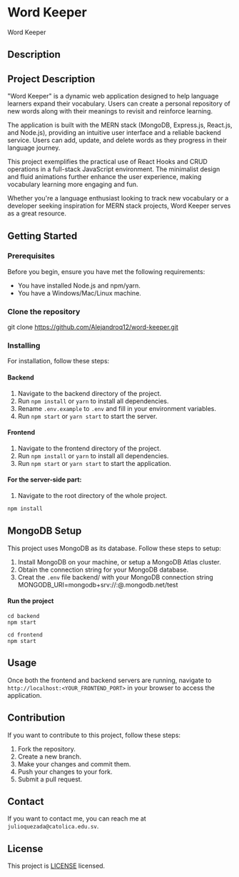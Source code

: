 # Word Keeper

Word Keeper

## Description

## Project Description

"Word Keeper" is a dynamic web application designed to help language learners expand their vocabulary. Users can create a personal repository of new words along with their meanings to revisit and reinforce learning. 

The application is built with the MERN stack (MongoDB, Express.js, React.js, and Node.js), providing an intuitive user interface and a reliable backend service. Users can add, update, and delete words as they progress in their language journey. 

This project exemplifies the practical use of React Hooks and CRUD operations in a full-stack JavaScript environment. The minimalist design and fluid animations further enhance the user experience, making vocabulary learning more engaging and fun.

Whether you're a language enthusiast looking to track new vocabulary or a developer seeking inspiration for MERN stack projects, Word Keeper serves as a great resource.

## Getting Started

### Prerequisites

Before you begin, ensure you have met the following requirements:

- You have installed Node.js and npm/yarn.
- You have a Windows/Mac/Linux machine.

### Clone the repository

git clone https://github.com/Alejandroq12/word-keeper.git


### Installing

For installation, follow these steps:

#### Backend

1. Navigate to the backend directory of the project.
2. Run `npm install` or `yarn` to install all dependencies.
3. Rename `.env.example` to `.env` and fill in your environment variables.
4. Run `npm start` or `yarn start` to start the server.

#### Frontend

1. Navigate to the frontend directory of the project.
2. Run `npm install` or `yarn` to install all dependencies.
3. Run `npm start` or `yarn start` to start the application.

#### For the server-side part:
1. Navigate to the root directory of the whole project.

  ```bash
  npm install
  ```

## MongoDB Setup

This project uses MongoDB as its database. Follow these steps to setup:

1. Install MongoDB on your machine, or setup a MongoDB Atlas cluster.
2. Obtain the connection string for your MongoDB database.
3. Creat the `.env` file backend/ with your MongoDB connection string MONGODB_URI=mongodb+srv://<username>:<password>@<clustername>.mongodb.net/test


#### Run the project

```
cd backend
npm start
```

```
cd frontend
npm start
```

## Usage

Once both the frontend and backend servers are running, navigate to `http://localhost:<YOUR_FRONTEND_PORT>` in your browser to access the application.

## Contribution

If you want to contribute to this project, follow these steps:

1. Fork the repository.
2. Create a new branch.
3. Make your changes and commit them.
4. Push your changes to your fork.
5. Submit a pull request.

## Contact

If you want to contact me, you can reach me at `julioquezada@catolica.edu.sv`.

## License

This project is [LICENSE](./LICENSE) licensed.
